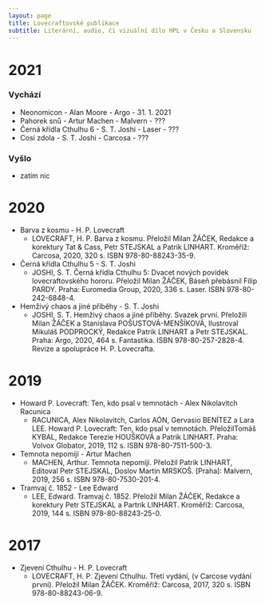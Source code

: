 ```yaml
---
layout: page
title: Lovecraftovské publikace
subtitle: Literární, audio, či vizuální dílo HPL v Česku a Slovensku
---
```


# 2021

### Vychází

- Neonomicon - Alan Moore - Argo - 31. 1. 2021
- Pahorek snů - Artur Machen - Malvern - ???
- Černá křídla Cthulhu 6 - S. T. Joshi - Laser - ???
- Cosi zdola - S. T. Joshi - Carcosa - ???

### Vyšlo

- zatím nic

# 2020

- Barva z kosmu - H. P. Lovecraft
  - LOVECRAFT, H. P. Barva z kosmu. Přeložil Milan ŽÁČEK, Redakce a korektury Tat & Cass, Petr STEJSKAL a Patrik LINHART. Kroměříž: Carcosa, 2020, 320 s. ISBN 978-80-88243-35-9.
- Černá křídla Cthulhu 5 - S. T. Joshi
  - JOSHI, S. T. Černá křídla Cthulhu 5: Dvacet nových povídek lovecraftovského hororu. Přeložil Milan ŽÁČEK, Báseň přebásnil Filip PARDY. Praha: Euromedia Group, 2020, 336 s. Laser. ISBN 978-80-242-6848-4.
- Hemživý chaos a jiné příběhy - S. T. Joshi
  - JOSHI, S. T. Hemživý chaos a jiné příběhy. Svazek první. Přeložili Milan ŽÁČEK a Stanislava POŠUSTOVÁ-MENŠÍKOVÁ, Ilustroval Mikuláš PODPROCKÝ, Redakce Patrik LINHART a Petr STEJSKAL. Praha: Argo, 2020, 464 s. Fantastika. ISBN 978-80-257-2828-4. Revize a spolupráce H. P. Lovecrafta.

# 2019

- Howard P. Lovecraft: Ten, kdo psal v temnotách - Alex Nikolavitch Racunica
  - RACUNICA, Alex Nikolavitch, Carlos AÓN, Gervasio BENÍTEZ a Lara LEE. Howard P. Lovecraft: Ten, kdo psal v temnotách. PřeložilTomáš KYBAL, Redakce Terezie HOUŠKOVÁ a Patrik LINHART. Praha: Volvox Globator, 2019, 112 s. ISBN 978-80-7511-500-3.
- Temnota nepomíjí - Artur Machen
  - MACHEN, Arthur. Temnota nepomíjí. Přeložil Patrik LINHART, Editoval Petr STEJSKAL, Doslov Martin MRSKOŠ. [Praha]: Malvern, 2019, 256 s. ISBN 978-80-7530-201-4.
- Tramvaj č. 1852 - Lee Edward
  - LEE, Edward. Tramvaj č. 1852. Přeložil Milan ŽÁČEK, Redakce a korektury Petr STEJSKAL a Partrik LINHART. Kroměříž: Carcosa, 2019, 144 s. ISBN 978-80-88243-25-0.

# 2017

- Zjevení Cthulhu - H. P. Lovecraft
  - LOVECRAFT, H. P. Zjevení Cthulhu. Třetí vydání, (v Carcose vydání první). Přeložil Milan ŽÁČEK. Kroměříž: Carcosa, 2017, 320 s. ISBN 978-80-88243-06-9.
